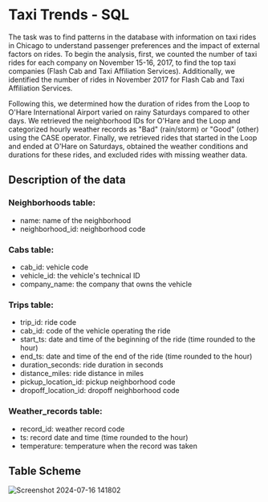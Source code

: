 # Taxi Trends - SQL

The task was to find patterns in the database with information on taxi rides in Chicago to understand passenger preferences and the impact of external factors on rides. To begin the analysis, first, we counted the number of taxi rides for each company on November 15-16, 2017, to find the top taxi companies (Flash Cab and Taxi Affiliation Services). Additionally, we identified the number of rides in November 2017 for Flash Cab and Taxi Affiliation Services.

Following this, we determined how the duration of rides from the Loop to O'Hare International Airport varied on rainy Saturdays compared to other days. We retrieved the neighborhood IDs for O'Hare and the Loop and categorized hourly weather records as "Bad" (rain/storm) or "Good" (other) using the CASE operator. Finally, we retrieved rides that started in the Loop and ended at O'Hare on Saturdays, obtained the weather conditions and durations for these rides, and excluded rides with missing weather data.

## Description of the data

### Neighborhoods table: 
-	name: name of the neighborhood
-	neighborhood_id: neighborhood code
### Cabs table: 
-	cab_id: vehicle code
-	vehicle_id: the vehicle's technical ID
-	company_name: the company that owns the vehicle
### Trips table: 
-	trip_id: ride code
-	cab_id: code of the vehicle operating the ride
-	start_ts: date and time of the beginning of the ride (time rounded to the hour)
-	end_ts: date and time of the end of the ride (time rounded to the hour)
-	duration_seconds: ride duration in seconds
-	distance_miles: ride distance in miles
-	pickup_location_id: pickup neighborhood code
-	dropoff_location_id: dropoff neighborhood code
### Weather_records table: 
-	record_id: weather record code
-	ts: record date and time (time rounded to the hour)
-	temperature: temperature when the record was taken

## Table Scheme

![Screenshot 2024-07-16 141802](https://github.com/user-attachments/assets/fc53b6fe-9494-4f2b-b969-cbba48c142b2)


